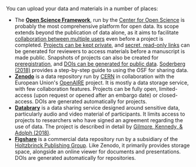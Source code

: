 You can upload your data and materials in a number of places:

* The [**Open Science Framework**](https://osf.io/), run by the [Center for Open Science](https://cos.io) is probably the most comprehensive platform for open data. Its scope extends beyond the publication of data alone, as it aims to facilitate [collaboration between multiple users](http://help.osf.io/m/projects/c/167765) even before a project is completed. [Projects can be kept private](http://help.osf.io/m/projects/l/524048-control-your-privacy-settings), and [secret, read-only links](http://help.osf.io/s/support/m/links_forks/l/524049-create-a-view-only-link-for-a-project) can be generated for reviewers to access materials before a manuscript is made public. Snapshots of projects can also be created for [preregistration](../preregistration/how.md), and [DOIs can be generated for public data](http://help.osf.io/m/sharing/l/524208-create-dois-and-arks). [Soderberg (2018)](http://journals.sagepub.com/doi/full/10.1177/2515245918757689) provides a step-by-step guide to using the OSF for sharing data.
* [**Zenodo**](https://zenodo.org) is a data repository run by [CERN](https://home.cern/) in collaboration with the European Union's [OpenAIRE](https://www.openaire.eu/) project. It is mostly a data storage service, with few collaboration features. Projects can be fully open, limited-access (upon request or opened after an embargo date) or closed-access. DOIs are generated automatically for projects.
* [**Databrary**](https://databrary.org) is a data sharing service designed around sensitive data, particularly audio and video material of participants. It limits access to projects to researchers who have signed an agreement regarding the use of data. The project is described in detail by [Gilmore, Kennedy, & Adolph (2018)](http://journals.sagepub.com/doi/abs/10.1177/2515245917746500).
* [**Figshare**](https://figshare.com/) is a commercial data repository run by a subsidiary of the [Holtzbrinck Publishing Group](https://en.wikipedia.org/wiki/Holtzbrinck_Publishing_Group). Like Zenodo, it primarily provides storage space, alongside an online viewer for documents and presentations. DOIs are generated automatically for repositories.